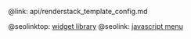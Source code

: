 @link: api/renderstack_template_config.md

@seolinktop: [widget library](https://webix.com)
@seolink: [javascript menu](https://webix.com/widget/menu/)